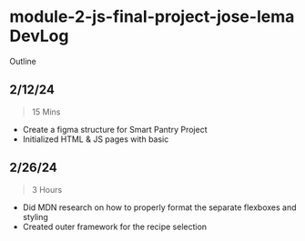 # module-2-js-final-project-jose-lema DevLog

 Outline

## 2/12/24
>15 Mins
* Create a figma structure for Smart Pantry Project
* Initialized HTML & JS pages with basic

## 2/26/24
>3 Hours
* Did MDN research on how to properly format the separate flexboxes and styling
* Created outer framework for the recipe selection
